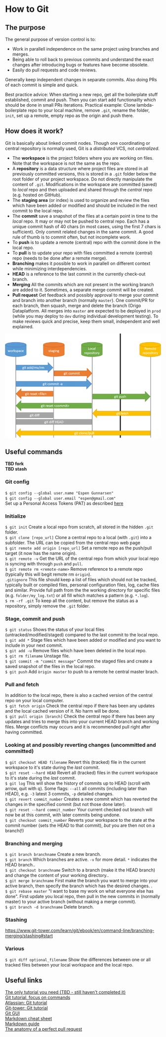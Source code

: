 # How to Git

## The purpose
The general purpose of version control is to:
* Work in parallell independence on the same project using branches and merges.
* Being able to roll back to previous commits and understand the exact changes after introducing bugs or features have become obsolete.
* Easily do pull requests and code reviews.<br/>

Generally keep independent changes in separate commits. Also doing PRs of each commit is simple and quick.

Best practice advice: When starting a new repo, get all the boilerplate stuff established, commit and push. Then you can start add functionailty which should be done in small PRs iterations. Practical example: Clone lambda-boilerplate repo to your local machine, remove `.git`, rename the folder, `init`, set up a remote, empty repo as the origin and push there.

## How does it work?

Git is basically about linked commit nodes. Though one coordinating or central repository is normally used, Git is a *distributed* VCS, not *centralized*.

* The **workspace** is the project folders where you are working on files. Note that the workspace is not the same as the repo.<br/>
* A **repository** is a data structure where project files are stored in all previously committed versions, this is stored in a `.git` folder below the root folder of your project workspace. Do not directly manipulate the content of `.git`. Modifications in the workspace are committed (saved) to *local* repo and then uploaded and shared through the *central* repo (e.g. hosted on GitHub).<br/>
* The **staging area** (or index) is used to organize and review the files which have been added or modified and should be included in the next commit to the local repo.<br/>
* The **commit** save a snapshot of the files at a certain point in time to the *local* repo. It may or may not be pushed to central repo. Each has a unique commit hash of 40 chars (in most cases, using the first 7 chars is sufficient). Only commit related changes in the same commit. A good rule of thumb is to commit often, but not incomplete work.<br/> 
* To **push** is to update a remote (central) repo with the commit done in the local repo.<br/>
* To **pull** is to update your repo with files committed a remote (central) repo (needs to be done after a remote merge).<br/>
* **Branching** makes it possible to work in parallell on different context while minimizing interdependencies.<br/>
* **HEAD** is a reference to the last commit in the currently check-out branch.<br/>
* **Merging** All the commits which are not present in the working branch are added to it. Sometimes, a separate merge commit will be created.<br/> 
* **Pull request** Get feedback and possibly approval to merge your commit and branch into another branch (normally `master`). One commit/PR for each branch, then squash, merge and delete the branch (Origo Dataplatform. All merges into `master` are expected to be deployed in `prod` (while you may deploy to `dev` during individual development testing). To make reviews quick and precise, keep them small, independent and well explained.<br/>

![Image from unwiredlearning.com](git-flow.png)

## Useful commands
**TBD fork**<br/>
**TBD stash**<br/>

### Git config
`$ git config --global user.name "Espen Gunnarsen"`<br/>
`$ git config --global user.email "espen@gmail.com"`<br/>
Set up a Personal Access Tokens (PAT) as described [here](https://docs.github.com/en/github/authenticating-to-github/creating-a-personal-access-token)<br/>

### Initialize
`$ git init` Create a local repo from scratch, all stored in the hidden `.git` folder.<br/>
`$ git clone [repo_url]` Clone a central repo to a local (with `.git`) into a subfolder. The URL can be copied from the central repo web page<br/>
`$ git remote add origin [repo_url]` Set a remote repo as the push/pull target (it now has the name origin).<br/>
`$ git remote -v` Get the URL of the central repo from which your local repo is syncing with through `push` and `pull`.<br/>
`$ git remote rm <remote-name>` Remove reference to a remote repo (typically this will begit remote rm <remote-name> `òrigin`).<br/> 
`.gitignore` This file should keep a list of files which should not be tracked, typically built or compiled files, personal configuration files, log, cache files and similar. Provide full path from the the working directory for specific files (e.g. `folder/my_log.txt`) or all fill which matches a pattern (e.g. `*.log`).<br/>
`$ rm -rf .git` To keep all the content, but remove the status as a repository, simply remove the `.git` folder.<br/>

### Stage, commit and push
`$ git status` Shows the status of your local files (untracked/modified/staged) compared to the last commit to the local repo.<br/>
`$ git add *` Stage files which have been added or modified and you want to include in your next commit.<br/>
`$ git add -u` Remove files which have been deleted in the local repo.<br/>
`$ git rm filename` Unstage file. <br/>
`$ git commit -m "commit message"` Commit the staged files and create a saved snapshot of the files in the local repo.<br/>
`$ git push` Add `òrigin master` to push to a remote he central master brach.

### Pull and fetch
In addition to the local repo, there is also a cached version of the central repo on your local computer.<br/>
`$ git fetch origin` Check the central repo if there has been any updates and the local cached version of it. No harm will be done.<br/>
`$ git pull origin [branch]` Check the central repo if there has been any updates and tries to merge this into your current HEAD branch and working files. Merge conflicts may occurs and it is recommended pull right after having committed.<br/>

### Looking at and possibly reverting changes (uncommitted and committed) 
`$ git checkout HEAD filename` Revert this (tracked) file in the current workspace to it's state during the *last* commit.<br/>
`$ git reset --hard HEAD` Revert all (tracked) files in the current workspace to it's state during the *last* commit.<br/>
`$ git log` This will show the history of commits up to HEAD (scroll with arrow, quit with q). Some flags: `--all` all commits (including later than HEAD), e.g. `-3` latest 3 commits, `-p` detailed changes.<br/>
`$ git revert commit_number` Creates a new commit which has reverted the changes in the specified commit (but not those done later).<br/>
`$ git reset --hard commit_number` Your current checked out branch will now be at this commit, with later commits being undone.<br/>
`$ git checkout commit_number` Reverts your workspace to the state at the commit number (sets the HEAD to that commit), *but* you are then not on a branch(!)<br/>

### Branching and merging
`$ git branch branchname` Create a new branch.<br/>
`$ git branch` Which branches are active. `-v` for more detail. `*` indicates the HEAD branch..<br/>
`$ git checkout branchname` Switch to a branch (make it the HEAD branch) and change the content of your working directory..<br/>
`$ git merge branchname` First make the branch you want to merge into your active branch, then specify the branch which has the desired changes.  .<br/>
`$ git rebase master` "I want to  base my work on what everyone else has done". First update you local repo, then pull in the new commits in (normally master) to your active branch (without making a merge commit).<br/>
`$ git branch -d branchname` Delete branch.<br/>

### Stashing
https://www.git-tower.com/learn/git/ebook/en/command-line/branching-merging/stashing#start

### Various
`$ git diff optional_filename` Show the differences between one or all tracked files between your local workspace and the local repo. 

## Useful links
[The only tutorial you need (TBD - still haven't completed it)](https://levelup.gitconnected.com/15-git-commands-you-should-learn-before-your-very-first-project-f8eebb8dc6e9)<br/>
[Git tutorial, focus on commands](https://unwiredlearning.com/blog/git-basic-for-beginners/)<br/>
[Atlassian: Git tutorial](https://www.atlassian.com/git/tutorials/what-is-version-control)<br/>
[Git-tower: Git tutorial](https://www.git-tower.com/learn/git/ebook/en/command-line/basics/what-is-version-control)<br/>
[Git GUI](https://medium.com/better-programming/stop-using-the-git-cli-d9cbee32cc27)<br/>
[Markdown cheat sheet](https://www.markdownguide.org/cheat-sheet/)<br/>
[Markdown guide](https://ia.net/writer/support/general/markdown-guide)<br/>
[The anatomy of a perfect pull request](https://medium.com/@hugooodias/the-anatomy-of-a-perfect-pull-request-567382bb6067)<br/>
